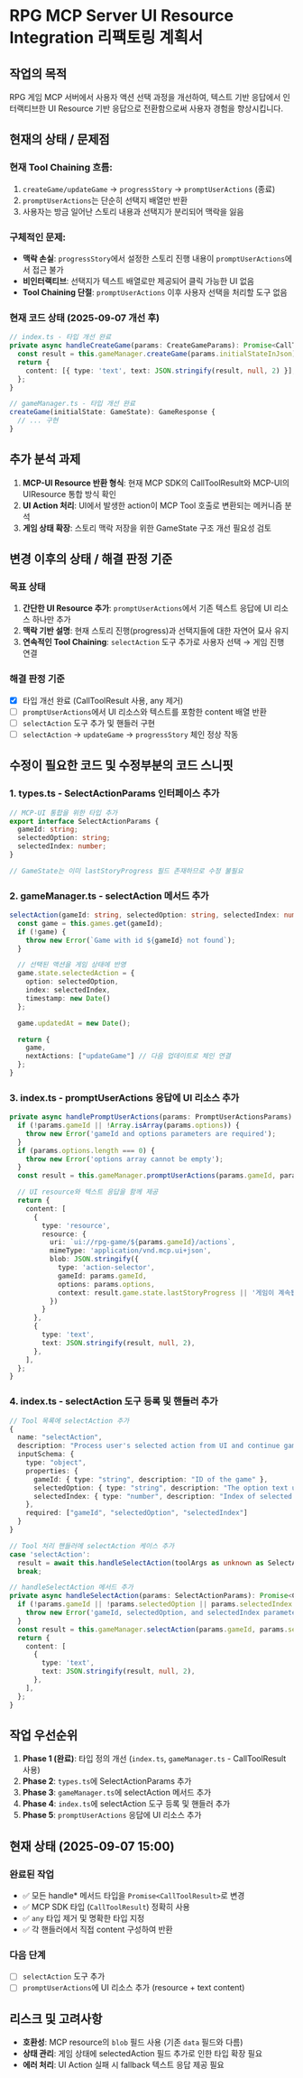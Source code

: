 # RPG MCP Server UI Resource Integration 리팩토링 계획서

## 작업의 목적

RPG 게임 MCP 서버에서 사용자 액션 선택 과정을 개선하여, 텍스트 기반 응답에서 인터랙티브한 UI Resource 기반 응답으로 전환함으로써 사용자 경험을 향상시킵니다.

## 현재의 상태 / 문제점

### 현재 Tool Chaining 흐름:

1. `createGame/updateGame` → `progressStory` → `promptUserActions` (종료)
2. `promptUserActions`는 단순히 선택지 배열만 반환
3. 사용자는 방금 일어난 스토리 내용과 선택지가 분리되어 맥락을 잃음

### 구체적인 문제:

- **맥락 손실**: `progressStory`에서 설정한 스토리 진행 내용이 `promptUserActions`에서 접근 불가
- **비인터랙티브**: 선택지가 텍스트 배열로만 제공되어 클릭 가능한 UI 없음
- **Tool Chaining 단절**: `promptUserActions` 이후 사용자 선택을 처리할 도구 없음

### 현재 코드 상태 (2025-09-07 개선 후)

```typescript
// index.ts - 타입 개선 완료
private async handleCreateGame(params: CreateGameParams): Promise<CallToolResult> {
  const result = this.gameManager.createGame(params.initialStateInJson);
  return {
    content: [{ type: 'text', text: JSON.stringify(result, null, 2) }],
  };
}

// gameManager.ts - 타입 개선 완료
createGame(initialState: GameState): GameResponse {
  // ... 구현
}
```

## 추가 분석 과제

1. **MCP-UI Resource 반환 형식**: 현재 MCP SDK의 CallToolResult와 MCP-UI의 UIResource 통합 방식 확인
2. **UI Action 처리**: UI에서 발생한 action이 MCP Tool 호출로 변환되는 메커니즘 분석
3. **게임 상태 확장**: 스토리 맥락 저장을 위한 GameState 구조 개선 필요성 검토

## 변경 이후의 상태 / 해결 판정 기준

### 목표 상태

1. **간단한 UI Resource 추가**: `promptUserActions`에서 기존 텍스트 응답에 UI 리소스 하나만 추가
2. **맥락 기반 설명**: 현재 스토리 진행(progress)과 선택지들에 대한 자연어 묘사 유지  
3. **연속적인 Tool Chaining**: `selectAction` 도구 추가로 사용자 선택 → 게임 진행 연결

### 해결 판정 기준

- [x] 타입 개선 완료 (CallToolResult 사용, any 제거)
- [ ] `promptUserActions`에서 UI 리소스와 텍스트를 포함한 content 배열 반환
- [ ] `selectAction` 도구 추가 및 핸들러 구현
- [ ] `selectAction` → `updateGame` → `progressStory` 체인 정상 작동

## 수정이 필요한 코드 및 수정부분의 코드 스니핏

### 1. types.ts - SelectActionParams 인터페이스 추가

```typescript
// MCP-UI 통합을 위한 타입 추가
export interface SelectActionParams {
  gameId: string;
  selectedOption: string;
  selectedIndex: number;
}

// GameState는 이미 lastStoryProgress 필드 존재하므로 수정 불필요
```

### 2. gameManager.ts - selectAction 메서드 추가

```typescript
selectAction(gameId: string, selectedOption: string, selectedIndex: number): GameResponse {
  const game = this.games.get(gameId);
  if (!game) {
    throw new Error(`Game with id ${gameId} not found`);
  }

  // 선택된 액션을 게임 상태에 반영
  game.state.selectedAction = {
    option: selectedOption,
    index: selectedIndex,
    timestamp: new Date()
  };

  game.updatedAt = new Date();

  return {
    game,
    nextActions: ["updateGame"] // 다음 업데이트로 체인 연결
  };
}
```

### 3. index.ts - promptUserActions 응답에 UI 리소스 추가

```typescript
private async handlePromptUserActions(params: PromptUserActionsParams): Promise<CallToolResult> {
  if (!params.gameId || !Array.isArray(params.options)) {
    throw new Error('gameId and options parameters are required');
  }
  if (params.options.length === 0) {
    throw new Error('options array cannot be empty');
  }
  const result = this.gameManager.promptUserActions(params.gameId, params.options);

  // UI resource와 텍스트 응답을 함께 제공
  return {
    content: [
      {
        type: 'resource',
        resource: {
          uri: `ui://rpg-game/${params.gameId}/actions`,
          mimeType: 'application/vnd.mcp.ui+json',
          blob: JSON.stringify({
            type: 'action-selector',
            gameId: params.gameId,
            options: params.options,
            context: result.game.state.lastStoryProgress || '게임이 계속됩니다...'
          })
        }
      },
      {
        type: 'text',
        text: JSON.stringify(result, null, 2),
      },
    ],
  };
}
```

### 4. index.ts - selectAction 도구 등록 및 핸들러 추가

```typescript
// Tool 목록에 selectAction 추가
{
  name: "selectAction",
  description: "Process user's selected action from UI and continue game flow",
  inputSchema: {
    type: "object",
    properties: {
      gameId: { type: "string", description: "ID of the game" },
      selectedOption: { type: "string", description: "The option text user selected" },
      selectedIndex: { type: "number", description: "Index of selected option (0-based)" }
    },
    required: ["gameId", "selectedOption", "selectedIndex"]
  }
}

// Tool 처리 핸들러에 selectAction 케이스 추가
case 'selectAction':
  result = await this.handleSelectAction(toolArgs as unknown as SelectActionParams);
  break;

// handleSelectAction 메서드 추가
private async handleSelectAction(params: SelectActionParams): Promise<CallToolResult> {
  if (!params.gameId || !params.selectedOption || params.selectedIndex === undefined) {
    throw new Error('gameId, selectedOption, and selectedIndex parameters are required');
  }
  const result = this.gameManager.selectAction(params.gameId, params.selectedOption, params.selectedIndex);
  return {
    content: [
      {
        type: 'text',
        text: JSON.stringify(result, null, 2),
      },
    ],
  };
}
```

## 작업 우선순위

1. **Phase 1 (완료)**: 타입 정의 개선 (`index.ts`, `gameManager.ts` - CallToolResult 사용)
2. **Phase 2**: `types.ts`에 SelectActionParams 추가
3. **Phase 3**: `gameManager.ts`에 selectAction 메서드 추가
4. **Phase 4**: `index.ts`에 selectAction 도구 등록 및 핸들러 추가
5. **Phase 5**: `promptUserActions` 응답에 UI 리소스 추가

## 현재 상태 (2025-09-07 15:00)

### 완료된 작업
- ✅ 모든 handle* 메서드 타입을 `Promise<CallToolResult>`로 변경
- ✅ MCP SDK 타입 (`CallToolResult`) 정확히 사용
- ✅ `any` 타입 제거 및 명확한 타입 지정
- ✅ 각 핸들러에서 직접 content 구성하여 반환

### 다음 단계
- [ ] `selectAction` 도구 추가
- [ ] `promptUserActions`에 UI 리소스 추가 (resource + text content)

## 리스크 및 고려사항

- **호환성**: MCP resource의 `blob` 필드 사용 (기존 `data` 필드와 다름)
- **상태 관리**: 게임 상태에 selectedAction 필드 추가로 인한 타입 확장 필요
- **에러 처리**: UI Action 실패 시 fallback 텍스트 응답 제공 필요
